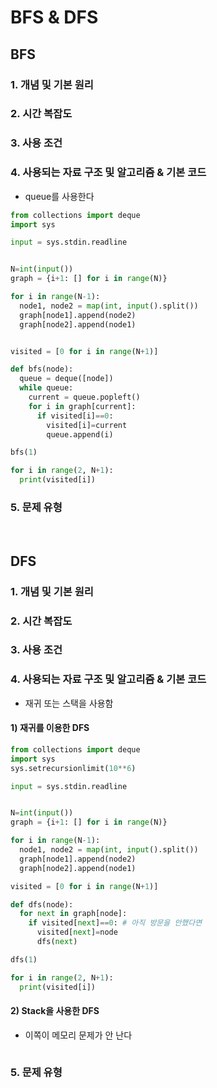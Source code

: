 
# BFS & DFS

## BFS
### 1. 개념 및 기본 원리 


### 2. 시간 복잡도 

### 3. 사용 조건 

### 4. 사용되는 자료 구조 및 알고리즘 & 기본 코드 
- queue를 사용한다

```python
from collections import deque
import sys 

input = sys.stdin.readline


N=int(input())
graph = {i+1: [] for i in range(N)}

for i in range(N-1):
  node1, node2 = map(int, input().split())
  graph[node1].append(node2)
  graph[node2].append(node1) 


visited = [0 for i in range(N+1)]

def bfs(node):
  queue = deque([node])
  while queue:
    current = queue.popleft()
    for i in graph[current]:
      if visited[i]==0:
        visited[i]=current
        queue.append(i)

bfs(1)

for i in range(2, N+1):
  print(visited[i])
```

### 5. 문제 유형

<br>

## DFS
### 1. 개념 및 기본 원리 


### 2. 시간 복잡도 

### 3. 사용 조건 

### 4. 사용되는 자료 구조 및 알고리즘 & 기본 코드 
- 재귀 또는 스택을 사용함
#### 1) 재귀를 이용한 DFS
```python
from collections import deque
import sys 
sys.setrecursionlimit(10**6)

input = sys.stdin.readline


N=int(input())
graph = {i+1: [] for i in range(N)}

for i in range(N-1):
  node1, node2 = map(int, input().split())
  graph[node1].append(node2)
  graph[node2].append(node1) 

visited = [0 for i in range(N+1)]

def dfs(node):
  for next in graph[node]:
    if visited[next]==0: # 아직 방문을 안했다면 
      visited[next]=node
      dfs(next)

dfs(1)

for i in range(2, N+1):
  print(visited[i])
```

#### 2) Stack을 사용한 DFS
- 이쪽이 메모리 문제가 안 난다
```python

```


### 5. 문제 유형

